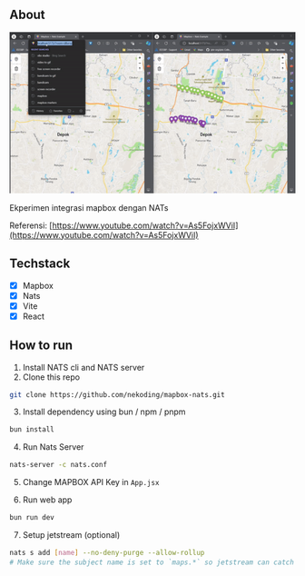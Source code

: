 ## About

![Demo](Demo.gif)

Ekperimen integrasi mapbox dengan NATs

Referensi:
[https://www.youtube.com/watch?v=As5FojxWViI](https://www.youtube.com/watch?v=As5FojxWViI)

## Techstack

- [x] Mapbox
- [x] Nats
- [x] Vite 
- [x] React

## How to run

1. Install NATS cli and NATS server  
2. Clone this repo

```sh
git clone https://github.com/nekoding/mapbox-nats.git
```
  
3. Install dependency using bun / npm / pnpm

```sh
bun install
```
  
4. Run Nats Server
  
```sh
nats-server -c nats.conf
```

5. Change MAPBOX API Key in `App.jsx`
  
6. Run web app 

```sh
bun run dev
```
  
7. Setup jetstream (optional)

```sh
nats s add [name] --no-deny-purge --allow-rollup
# Make sure the subject name is set to `maps.*` so jetstream can catch all subject from map
```